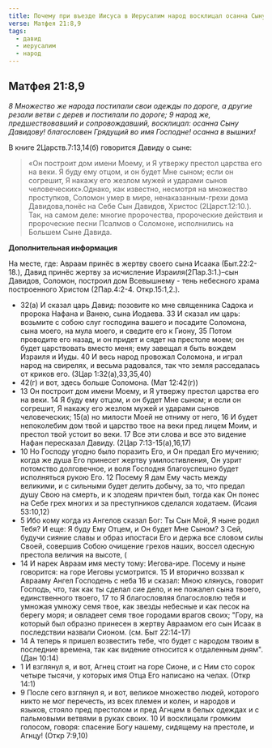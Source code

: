 ```yaml
---
title: Почему при въезде Иисуса в Иерусалим народ восклицал осанна Сыну Давидову?
verse: Матфея 21:8,9
tags:
  - давид
  - иерусалим
  - народ
---
```


## Матфея 21:8,9

*8 Множество же народа постилали свои одежды по дороге, а другие резали ветви с дерев и постилали по дороге; 9 народ же, предшествовавший и сопровождавший, восклицал: осанна Сыну Давидову! благословен Грядущий во имя Господне! осанна в вышних!*

В книге 2Царств.7:13,14(б) говорится Давиду о сыне: 

>«Он построит дом имени Моему, и Я утвержу престол царства его на веки. Я буду ему отцом, и он будет Мне сыном; если он согрешит, Я накажу его жезлом мужей и ударами сынов человеческих».Однако, как известно, несмотря на множество проступков, Соломон умер в мире, ненаказанным-грехи дома Давидова,понёс на Себе Сын Давидов, Христос (2Царст.12:10.). Так, на самом деле: многие пророчества, пророческие действия и пророческие песни Псалмов о Соломоне, исполнились на Большем Сыне Давида. 

**Дополнительная информация**

На месте, где: Авраам принёс в жертву своего сына Исаака (Быт.22:2-18.), Давид принёс жертву за исчисление Израиля(2Пар.3:1.)–сын Давидов, Соломон, построил дом Всевышнему - тень небесного храма построенного Христом (2Пар.4:2-4. Откр.15:1,2.).

- 32(а) И сказал царь Давид: позовите ко мне священника Садока и пророка Нафана и Ванею, сына Иодаева. 33 И сказал им царь: возьмите с собою слуг господина вашего и посадите Соломона, сына моего, на мула моего, и сведите его к Гиону, 35 Потом проводите его назад, и он придет и сядет на престоле моем; он будет царствовать вместо меня; ему завещал я быть вождем Израиля и Иуды. 40 И весь народ провожал Соломона, и играл народ на свирелях, и весьма радовался, так что земля расседалась от криков его. (3Цар 1:32(а),33,35,40)
- 42(г) и вот, здесь больше Соломона. (Мат 12:42(г))
- 13 Он построит дом имени Моему, и Я утвержу престол царства его на веки. 14 Я буду ему отцом, и он будет Мне сыном; и если он согрешит, Я накажу его жезлом мужей и ударами сынов человеческих; 15(а) но милости Моей не отниму от него, 16 И будет непоколебим дом твой и царство твое на веки пред лицем Моим, и престол твой устоит во веки. 17 Все эти слова и все это видение Нафан пересказал Давиду. (2Цар 7:13-15(а),16,17)
- 10 Но Господу угодно было поразить Его, и Он предал Его мучению; когда же душа Его принесет жертву умилостивления, Он узрит потомство долговечное, и воля Господня благоуспешно будет исполняться рукою Его. 12 Посему Я дам Ему часть между великими, и с сильными будет делить добычу, за то, что предал душу Свою на смерть, и к злодеям причтен был, тогда как Он понес на Себе грех многих и за преступников сделался ходатаем. (Исаия 53:10,12)
- 5 Ибо кому когда из Ангелов сказал Бог: Ты Сын Мой, Я ныне родил Тебя? И еще: Я буду Ему Отцем, и Он будет Мне Сыном? 3 Сей, будучи сияние славы и образ ипостаси Его и держа все словом силы Своей, совершив Собою очищение грехов наших, воссел одесную престола величия на высоте, (
- 14 И нарек Авраам имя месту тому: Иегова-ире. Посему и ныне говорится: на горе Иеговы усмотрится. 15 И вторично воззвал к Аврааму Ангел Господень с неба 16 и сказал: Мною клянусь, говорит Господь, что, так как ты сделал сие дело, и не пожалел сына твоего, единственного твоего, 17 то Я благословляя благословлю тебя и умножая умножу семя твое, как звезды небесные и как песок на берегу моря; и овладеет семя твое городами врагов своих; "Гору, на который был образно принесен в жертву Авраамом его сын Исаак в последствии назвали Сионом. (см. Быт 22:14-17)
- 14 А теперь я пришел возвестить тебе, что будет с народом твоим в последние времена, так как видение относится к отдаленным дням". (Дан 10:14)
- 1 И взглянул я, и вот, Агнец стоит на горе Сионе, и с Ним сто сорок четыре тысячи, у которых имя Отца Его написано на челах. (Откр 14:1)
- 9 После сего взглянул я, и вот, великое множество людей, которого никто не мог перечесть, из всех племен и колен, и народов и языков, стояло пред престолом и пред Агнцем в белых одеждах и с пальмовыми ветвями в руках своих. 10 И восклицали громким голосом, говоря: спасение Богу нашему, сидящему на престоле, и Агнцу! (Откр 7:9,10)
